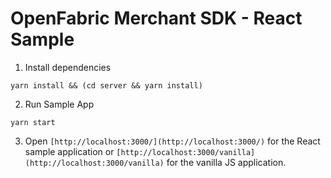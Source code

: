 # OpenFabric Merchant SDK - React Sample

1. Install dependencies

```
yarn install && (cd server && yarn install)
```

2. Run Sample App

```
yarn start
```

3. Open `[http://localhost:3000/](http://localhost:3000/)` for the React sample application or `[http://localhost:3000/vanilla](http://localhost:3000/vanilla)` for the vanilla JS application.

